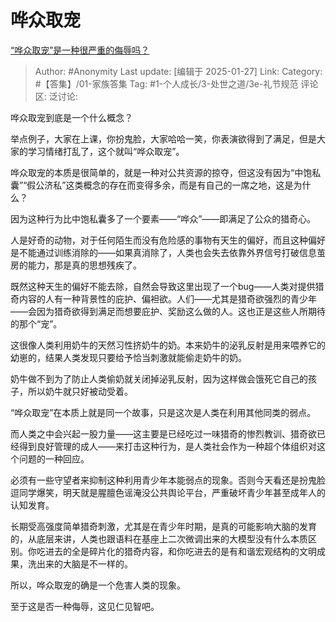 # 哗众取宠
[“哗众取宠”是一种很严重的侮辱吗？](https://www.zhihu.com/question/9719028987/answer/87448486934)

> Author: #Anonymity
> Last update: [编辑于 2025-01-27]
> Link:
> Category: #【答集】/01-家族答集 
> Tag: #1-个人成长/3-处世之道/3e-礼节规范 
> 评论区:
> 泛讨论:
  
哗众取宠到底是一个什么概念？

举点例子，大家在上课，你扮鬼脸，大家哈哈一笑，你表演欲得到了满足，但是大家的学习情绪打乱了，这个就叫“哗众取宠”。

哗众取宠的本质是很简单的，就是一种对公共资源的掠夺，但这没有因为“中饱私囊”“假公济私”这类概念的存在而变得多余，而是有自己的一席之地，这是为什么？

因为这种行为比中饱私囊多了一个要素——“哗众”——即满足了公众的猎奇心。

人是好奇的动物，对于任何陌生而没有危险感的事物有天生的偏好，而且这种偏好是不能通过训练消除的——如果真消除了，人类也会失去依靠外界信号打破信息茧房的能力，那是真的思想残疾了。

既然这种天生的偏好不能去除，自然会导致这里出现了一个bug——人类对提供猎奇内容的人有一种背景性的庇护、偏袒欲。人们——尤其是猎奇欲强烈的青少年——会因为猎奇欲得到满足而想要庇护、奖励这么做的人。这也正是这些人所期待的那个“宠”。

这很像人类利用奶牛的天然习性挤奶牛的奶。本来奶牛的泌乳反射是用来喂养它的幼崽的，结果人类发现只要给予恰当刺激就能偷走奶牛的奶。

奶牛做不到为了防止人类偷奶就关闭掉泌乳反射，因为这样做会饿死它自己的孩子，所以奶牛就只好被动受着。

“哗众取宠”在本质上就是同一个故事，只是这次是人类在利用其他同类的弱点。

而人类之中会兴起一股力量——这主要是已经吃过一味猎奇的惨烈教训、猎奇欲已经得到良好管理的成人——来打击这种行为，是人类社会作为一种超个体组织对这个问题的一种回应。

必须有一些守望者来抑制这种利用青少年本能弱点的现象。否则今天看还是扮鬼脸逗同学爆笑，明天就是腥膻色谣淹没公共舆论平台，严重破坏青少年甚至成年人的认知发育。

长期受高强度简单猎奇刺激，尤其是在青少年时期，是真的可能影响大脑的发育的，从底层来讲，人类也跟语料在基座上二次微调出来的大模型没有什么本质区别。你吃进去的全是碎片化的猎奇内容，和你吃进去的是有和谐宏观结构的文明成果，洗出来的大脑是不一样的。

所以，哗众取宠的确是一个危害人类的现象。

至于这是否一种侮辱，这见仁见智吧。
